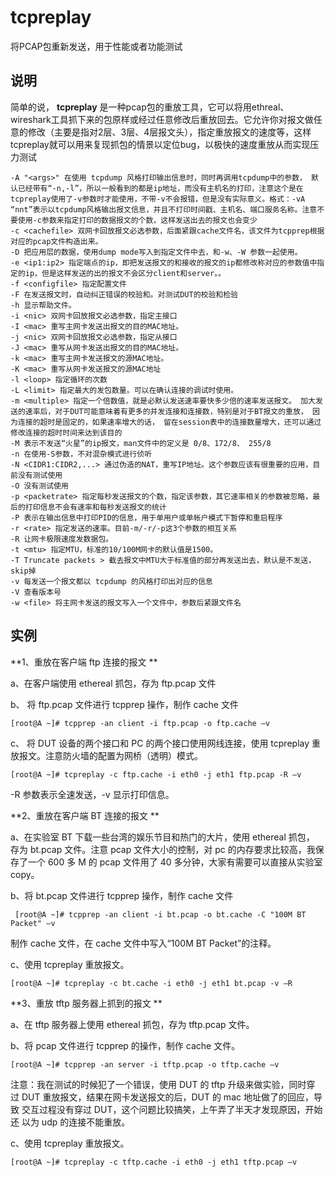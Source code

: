 tcpreplay
===

将PCAP包重新发送，用于性能或者功能测试

## 说明

简单的说， **tcpreplay** 是一种pcap包的重放工具，它可以将用ethreal、wireshark工具抓下来的包原样或经过任意修改后重放回去。它允许你对报文做任意的修改（主要是指对2层、3层、4层报文头），指定重放报文的速度等，这样tcpreplay就可以用来复现抓包的情景以定位bug，以极快的速度重放从而实现压力测试

  

```
-A "<args>" 在使用 tcpdump 风格打印输出信息时，同时再调用tcpdump中的参数， 默认已经带有“-n,-l”，所以一般看到的都是ip地址，而没有主机名的打印，注意这个是在tcpreplay使用了-v参数时才能使用，不带-v不会报错，但是没有实际意义。格式：-vA “nnt”表示以tcpdump风格输出报文信息，并且不打印时间戳、主机名、端口服务名称。注意不要使用-c参数来指定打印的数据报文的个数，这样发送出去的报文也会变少
-c <cachefile> 双网卡回放报文必选参数，后面紧跟cache文件名，该文件为tcpprep根据对应的pcap文件构造出来。 
-D 把应用层的数据，使用dump mode写入到指定文件中去，和-w、-W 参数一起使用。 
-e <ip1:ip2> 指定端点的ip，即把发送报文的和接收的报文的ip都修改称对应的参数值中指定的ip，但是这样发送的出的报文不会区分client和server。。 
-f <configfile> 指定配置文件
-F 在发送报文时，自动纠正错误的校验和。对测试DUT的校验和检验
-h 显示帮助文件。 
-i <nic> 双网卡回放报文必选参数，指定主接口
-I <mac> 重写主网卡发送出报文的目的MAC地址。 
-j <nic> 双网卡回放报文必选参数，指定从接口
-J <mac> 重写从网卡发送出报文的目的MAC地址。 
-k <mac> 重写主网卡发送报文的源MAC地址。 
-K <mac> 重写从网卡发送报文的源MAC地址
-l <loop> 指定循环的次数
-L <limit> 指定最大的发包数量。可以在确认连接的调试时使用。 
-m <multiple> 指定一个倍数值，就是必默认发送速率要快多少倍的速率发送报文。 加大发送的速率后，对于DUT可能意味着有更多的并发连接和连接数，特别是对于BT报文的重放， 因为连接的超时是固定的，如果速率增大的话， 留在session表中的连接数量增大，还可以通过修改连接的超时时间来达到该目的
-M 表示不发送“火星”的ip报文，man文件中的定义是 0/8、172/8、 255/8
-n 在使用-S参数，不对混杂模式进行侦听
-N <CIDR1:CIDR2,...> 通过伪造的NAT，重写IP地址。这个参数应该有很重要的应用，目前没有测试使用
-O 没有测试使用
-p <packetrate> 指定每秒发送报文的个数，指定该参数，其它速率相关的参数被忽略，最后的打印信息不会有速率和每秒发送报文的统计
-P 表示在输出信息中打印PID的信息，用于单用户或单帐户模式下暂停和重启程序
-r <rate> 指定发送的速率。目前-m/-r/-p这3个参数的相互关系
-R 让网卡极限速度发数据包。 
-t <mtu> 指定MTU，标准的10/100M网卡的默认值是1500。 
-T Truncate packets > 截去报文中MTU大于标准值的部分再发送出去，默认是不发送，skip掉
-v 每发送一个报文都以 tcpdump 的风格打印出对应的信息
-V 查看版本号
-w <file> 将主网卡发送的报文写入一个文件中，参数后紧跟文件名

```

## 实例

 **1、重放在客户端 ftp 连接的报文 ** 

a、在客户端使用 ethereal 抓包，存为 ftp.pcap 文件

b、 将 ftp.pcap 文件进行 tcpprep 操作，制作 cache 文件

```
[root@A ~]# tcpprep -an client -i ftp.pcap -o ftp.cache –v 
```

c、 将 DUT 设备的两个接口和 PC 的两个接口使用网线连接，使用 tcpreplay 重 放报文。注意防火墙的配置为网桥（透明）模式。 

```
[root@A ~]# tcpreplay -c ftp.cache -i eth0 -j eth1 ftp.pcap -R –v 
```

-R 参数表示全速发送，-v 显示打印信息。 

 **2、重放在客户端 BT 连接的报文 ** 

a、在实验室 BT 下载一些台湾的娱乐节目和热门的大片，使用 ethereal 抓包， 存为 bt.pcap 文件。注意 pcap 文件大小的控制，对 pc 的内存要求比较高，我保 存了一个 600 多 M 的 pcap 文件用了 40 多分钟，大家有需要可以直接从实验室 copy。 

b、将 bt.pcap 文件进行 tcpprep 操作，制作 cache 文件

```
 [root@A ~]# tcpprep -an client -i bt.pcap -o bt.cache -C "100M BT Packet" –v
```

制作 cache 文件，在 cache 文件中写入“100M BT Packet”的注释。 

c、使用 tcpreplay 重放报文。 

```
[root@A ~]# tcpreplay -c bt.cache -i eth0 -j eth1 bt.pcap -v –R 
```

 **3、重放 tftp 服务器上抓到的报文 ** 

a、在 tftp 服务器上使用 ethereal 抓包，存为 tftp.pcap 文件。 

b、将 pcap 文件进行 tcpprep 的操作，制作 cache 文件。 

```
[root@A ~]# tcpprep -an server -i tftp.pcap -o tftp.cache –v 
```

注意：我在测试的时候犯了一个错误，使用 DUT 的 tftp 升级来做实验，同时穿 过 DUT 重放报文，结果在网卡发送报文的后，DUT 的 mac 地址做了的回应，导致 交互过程没有穿过 DUT，这个问题比较搞笑，上午弄了半天才发现原因，开始还 以为 udp 的连接不能重放。 

c、使用 tcpreplay 重放报文。 

```
[root@A ~]# tcpreplay -c tftp.cache -i eth0 -j eth1 tftp.pcap –v
```



